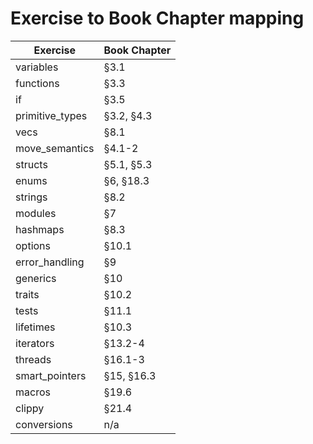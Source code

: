 # Exercise to Book Chapter mapping

| Exercise               | Book Chapter        |
| ---------------------- | ------------------- |
| variables              | §3.1                | done
| functions              | §3.3                | done
| if                     | §3.5                | done //没有switch,有个叫opinion的东西
| primitive_types        | §3.2, §4.3          | done
| vecs                   | §8.1                | done
| move_semantics         | §4.1-2              |
| structs                | §5.1, §5.3          |
| enums                  | §6, §18.3           |
| strings                | §8.2                |
| modules                | §7                  |
| hashmaps               | §8.3                |
| options                | §10.1               | done
| error_handling         | §9                  |
| generics               | §10                 |
| traits                 | §10.2               | 111
| tests                  | §11.1               | 11
| lifetimes              | §10.3               | 11
| iterators              | §13.2-4             |
| threads                | §16.1-3             |
| smart_pointers         | §15, §16.3          |
| macros                 | §19.6               |
| clippy                 | §21.4               |
| conversions            | n/a                 |
